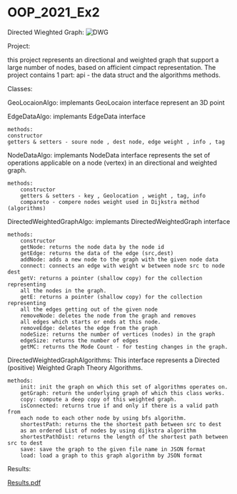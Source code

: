 # OOP_2021_Ex2

Directed Wieghted Graph:
![DWG](https://user-images.githubusercontent.com/88532380/145715653-ba32db47-5d88-4293-a449-5cc6a5711977.png)


Project:

this project represents an directional and weighted graph that support a large number of nodes,
based on afficient cimpact representation. The project contains 1 part: api - the data struct
and the algorithms methods.


Classes:

GeoLocaionAlgo: implemants GeoLocaion interface represent an 3D point

EdgeDataAlgo: implemants EdgeData interface 
	
	methods:
	constructor
	getters & setters - soure node , dest node, edge weight , info , tag	

NodeDataAlgo: implemants NodeData interface represents the set of operations applicable
on a node (vertex) in an directional and weighted graph.
	
	methods:
		constructor
		getters & setters - key , Geolocation , weight , tag, info
		compareto - compere nodes weight used in Dijkstra method (algorithms)
	
DirectedWeightedGraphAlgo: implemants DirectedWeightedGraph interface
	
	methods: 
		constructor
		getNode: returns the node data by the node id
		getEdge: returns the data of the edge (src,dest)
		addNode: adds a new node to the graph with the given node data
		connect: connects an edge with weight w between node src to node dest
		getV: returns a pointer (shallow copy) for the collection representing
		all the nodes in the graph.
		getE: returns a pointer (shallow copy) for the collection representing
		all the edges getting out of the given node
		removeNode: deletes the node from the graph and removes
		all edges which starts or ends at this node. 
		removeEdge: deletes the edge from the graph
		nodeSize: returns the number of vertices (nodes) in the graph
		edgeSize: returns the number of edges
		getMC: returns the Mode Count - for testing changes in the graph.

DirectedWeightedGraphAlgorithms: This interface represents a Directed (positive) Weighted Graph Theory Algorithms.

	methods: 
		init: init the graph on which this set of algorithms operates on.
		getGraph: return the underlying graph of which this class works. 
		copy: compute a deep copy of this weighted graph.
		isConnected: returns true if and only if there is a valid path from
		each node to each other node by using bfs algorithm.
		shortestPath: returns the the shortest path between src to dest
		as an ordered List of nodes by using dijkstra algorithm
		shortestPathDist: returns the length of the shortest path between src to dest
		save: save the graph to the given file name in JSON format
		load: load a graph to this graph algorithm by JSON format

Results:

[Results.pdf](https://github.com/AdnanAzem/OOP_2021_Ex2/files/7698869/Results.pdf)



